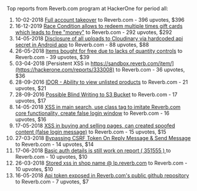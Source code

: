 Top reports from Reverb.com program at HackerOne for period all:

1. 10-02-2018 [Full account takeover](https://hackerone.com/reports/314808) to Reverb.com - 396 upvotes, $396
2. 16-12-2019 [Race Condition allows to redeem multiple times gift cards which leads to free "money"](https://hackerone.com/reports/759247) to Reverb.com - 292 upvotes, $292
3. 14-05-2018 [Disclosure of all uploads to Cloudinary via hardcoded api secret in Android app](https://hackerone.com/reports/351555) to Reverb.com - 88 upvotes, $88
4. 26-05-2018 [Items bought for free due to lacks of quantity controls](https://hackerone.com/reports/357929) to Reverb.com - 39 upvotes, $39
5. 03-04-2018 [Persistent XSS in https://sandbox.reverb.com/item/](https://hackerone.com/reports/333008) to Reverb.com - 36 upvotes, $36
6. 28-09-2016 [IDOR - Ability to view unlisted products](https://hackerone.com/reports/172545) to Reverb.com - 21 upvotes, $21
7. 28-09-2016 [Possible Blind Writing to S3 Bucket](https://hackerone.com/reports/172549) to Reverb.com - 17 upvotes, $17
8. 14-05-2018 [XSS in main search, use class tag to imitate Reverb.com core functionality, create false login window](https://hackerone.com/reports/351376) to Reverb.com - 16 upvotes, $16
9. 17-05-2018 [XSS in buying and selling pages, can created spoofed content (false login message)](https://hackerone.com/reports/353293) to Reverb.com - 15 upvotes, $15
10. 27-03-2018 [Bypassing CSRF Token On Reply Message & Send Message](https://hackerone.com/reports/330122) to Reverb.com - 14 upvotes, $14
11. 17-06-2018 [Basic auth details is still work on report ( 351555 ) ](https://hackerone.com/reports/367581) to Reverb.com - 10 upvotes, $10
12. 26-03-2018 [Stored xss in shop name @ lp.reverb.com](https://hackerone.com/reports/329862) to Reverb.com - 10 upvotes, $10
13. 16-05-2018 [Api token exposed in Reverb.com's public github repository](https://hackerone.com/reports/352623) to Reverb.com - 7 upvotes, $7
